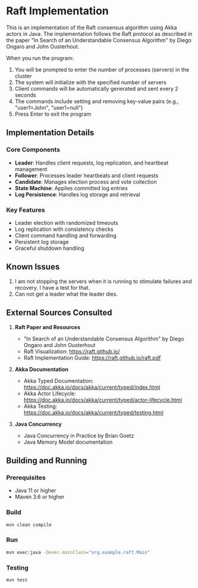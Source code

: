 # Raft Implementation

This is an implementation of the Raft consensus algorithm using Akka actors in Java. The implementation follows the Raft protocol as described in the paper "In Search of an Understandable Consensus Algorithm" by Diego Ongaro and John Ousterhout.

When you run the program:

1. You will be prompted to enter the number of processes (servers) in the cluster
2. The system will initialize with the specified number of servers
3. Client commands will be automatically generated and sent every 2 seconds
4. The commands include setting and removing key-value pairs (e.g., "user1=John", "user1=null")
5. Press Enter to exit the program

## Implementation Details

### Core Components

- **Leader**: Handles client requests, log replication, and heartbeat management
- **Follower**: Processes leader heartbeats and client requests
- **Candidate**: Manages election process and vote collection
- **State Machine**: Applies committed log entries
- **Log Persistence**: Handles log storage and retrieval

### Key Features

- Leader election with randomized timeouts
- Log replication with consistency checks
- Client command handling and forwarding
- Persistent log storage
- Graceful shutdown handling

## Known Issues

1. I am not stopping the servers when it is running to stimulate failures and recovery.
     I have a test for that.
2. Can not get a leader what the leader dies.


## External Sources Consulted

1. **Raft Paper and Resources**

   - "In Search of an Understandable Consensus Algorithm" by Diego Ongaro and John Ousterhout
   - Raft Visualization: https://raft.github.io/
   - Raft Implementation Guide: https://raft.github.io/raft.pdf

2. **Akka Documentation**

   - Akka Typed Documentation: https://doc.akka.io/docs/akka/current/typed/index.html
   - Akka Actor Lifecycle: https://doc.akka.io/docs/akka/current/typed/actor-lifecycle.html
   - Akka Testing: https://doc.akka.io/docs/akka/current/typed/testing.html

3. **Java Concurrency**
   - Java Concurrency in Practice by Brian Goetz
   - Java Memory Model documentation

## Building and Running

### Prerequisites

- Java 11 or higher
- Maven 3.6 or higher

### Build

```bash
mvn clean compile
```

### Run

```bash
mvn exec:java -Dexec.mainClass="org.example.raft.Main"
```

### Testing

```bash
mvn test
```
